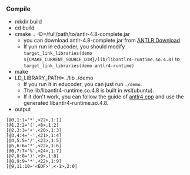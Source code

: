 ### Compile

- mkdir build
- cd build
- cmake .. -D=/full/path/to/antlr-4.8-complete.jar
  - you can download antlr-4.8-complete.jar from [ANTLR Download](http://www.antlr.org/download/)
  - If yun run in educoder, you should modify `target_link_libraries(demo ${CMAKE_CURRENT_SOURCE_DIR}/lib/libantlr4-runtime.so.4.8)` to `target_link_libraries(demo antlr4-runtime)`
- make
- LD_LIBRARY_PATH=../lib ./demo
  - If you run it in educoder, you can just run `./demo`.
  - The lib/libantlr4-runtime.so.4.8 is built in wsl(ubuntu).
  - If it don't work, you can follow the guide of [antlr4 cpp](https://github.com/antlr/antlr4/tree/master/runtime/Cpp#compiling-on-linux) and use the generated libantlr4-runtime.so.4.8.
- output

```
[@0,1:1='*',<22>,1:1]
[@1,2:2='(',<8>,1:2]
[@2,3:3='+',<20>,1:3]
[@3,4:4='-',<21>,1:4]
[@4,5:5='/',<23>,1:5]
[@5,6:6='*',<22>,1:6]
[@6,7:7='%',<24>,1:7]
[@7,8:8=')',<9>,1:8]
[@8,9:9='*',<22>,1:9]
[@9,11:10='<EOF>',<-1>,2:0]
```



